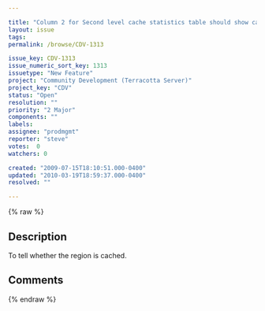 ```yaml
---

title: "Column 2 for Second level cache statistics table should show cached"
layout: issue
tags: 
permalink: /browse/CDV-1313

issue_key: CDV-1313
issue_numeric_sort_key: 1313
issuetype: "New Feature"
project: "Community Development (Terracotta Server)"
project_key: "CDV"
status: "Open"
resolution: ""
priority: "2 Major"
components: ""
labels: 
assignee: "prodmgmt"
reporter: "steve"
votes:  0
watchers: 0

created: "2009-07-15T18:10:51.000-0400"
updated: "2010-03-19T18:59:37.000-0400"
resolved: ""

---
```




{% raw %}



## Description

<div markdown="1" class="description">

To tell whether the region is cached.

</div>

## Comments



{% endraw %}

